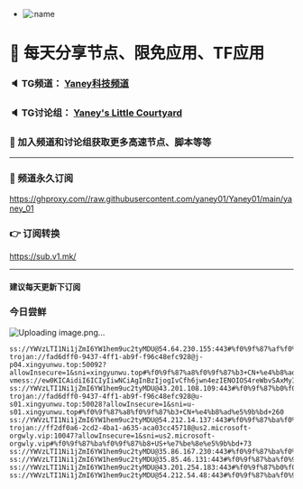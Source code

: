 +   ![:name](https://count.getloli.com/get/@yaney01?theme=gelbooru-h)

# 🚀 每天分享节点、限免应用、TF应用
### 🔈 TG频道： [Yaney科技频道](https://t.me/yaney_01) 
### 🔈 TG讨论组： [Yaney's Little Courtyard](https://t.me/+caB8IkK7JvMzM2I1)
### 🔔 加入频道和讨论组获取更多高速节点、脚本等等  
***
### 🔗  频道永久订阅
   https://ghproxy.com//raw.githubusercontent.com/yaney01/Yaney01/main/yaney_01
### 👉  订阅转换
   https://sub.v1.mk/
***
#### 建议每天更新下订阅
### 今日尝鲜
![Uploading image.png…]()

```
ss://YWVzLTI1Ni1jZmI6YW1hem9uc2tyMDU@54.64.230.155:443#%f0%9f%87%af%f0%9f%87%b5+JP+%e6%97%a5%e6%9c%ac+240
trojan://fad6dff0-9437-4ff1-ab9f-f96c48efc928@j-p04.xingyunwu.top:50092?allowInsecure=1&sni=xingyunwu.top#%f0%9f%87%a8%f0%9f%87%b3+CN+%e4%b8%ad%e5%9b%bd+253
vmess://ew0KICAidiI6ICIyIiwNCiAgInBzIjogIvCfh6jwn4ezIENOIOS4reWbvSAxMyIsDQogICJhZGQiOiAiMzYuMTUwLjI3LjMxIiwNCiAgInBvcnQiOiAiODAiLA0KICAiaWQiOiAiZGI4ZDEyZDUtMTk2OC00MTI1LWI3NzUtNzdkNTBhYTY1OTIzIiwNCiAgImFpZCI6ICIwIiwNCiAgInNjeSI6ICJhdXRvIiwNCiAgIm5ldCI6ICJ3cyIsDQogICJ0eXBlIjogIm5vbmUiLA0KICAiaG9zdCI6ICIzNi4xNTAuMjcuMzEiLA0KICAicGF0aCI6ICIvIiwNCiAgInRscyI6ICIiLA0KICAic25pIjogIiINCn0=
ss://YWVzLTI1Ni1jZmI6YW1hem9uc2tyMDU@43.201.108.109:443#%f0%9f%87%b0%f0%9f%87%b7+KR+%e9%9f%a9%e5%9b%bd+186
trojan://fad6dff0-9437-4ff1-ab9f-f96c48efc928@u-s01.xingyunwu.top:50028?allowInsecure=1&sni=u-s01.xingyunwu.top#%f0%9f%87%a8%f0%9f%87%b3+CN+%e4%b8%ad%e5%9b%bd+260
ss://YWVzLTI1Ni1jZmI6YW1hem9uc2tyMDU@54.212.14.137:443#%f0%9f%87%ba%f0%9f%87%b8+US+%e7%be%8e%e5%9b%bd+115
trojan://ff2df0a6-2cd2-4ba1-a635-aca03cc45718@us2.microsoft-orgwly.vip:10047?allowInsecure=1&sni=us2.microsoft-orgwly.vip#%f0%9f%87%ba%f0%9f%87%b8+US+%e7%be%8e%e5%9b%bd+73
ss://YWVzLTI1Ni1jZmI6YW1hem9uc2tyMDU@35.86.167.230:443#%f0%9f%87%ba%f0%9f%87%b8+US+%e7%be%8e%e5%9b%bd+110
ss://YWVzLTI1Ni1jZmI6YW1hem9uc2tyMDU@35.85.46.131:443#%f0%9f%87%ba%f0%9f%87%b8+US+%e7%be%8e%e5%9b%bd+75
ss://YWVzLTI1Ni1jZmI6YW1hem9uc2tyMDU@43.201.254.183:443#%f0%9f%87%b0%f0%9f%87%b7+KR+%e9%9f%a9%e5%9b%bd+199
ss://YWVzLTI1Ni1jZmI6YW1hem9uc2tyMDU@54.212.54.48:443#%f0%9f%87%ba%f0%9f%87%b8+US+%e7%be%8e%e5%9b%bd+109

